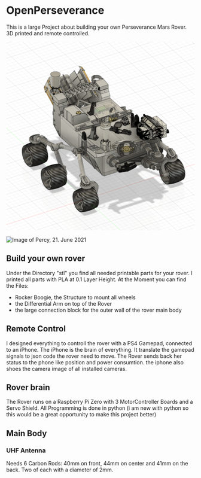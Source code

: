 # OpenPerseverance
This is a large Project about building your own Perseverance Mars Rover. 
3D printed and remote controlled. 

![CAD of Percy, 19. August 2021](https://github.com/JeanetteMueller/OpenPerseverance/blob/main/images/progress/state_2021-08-19_17.00.37.png)

![Image of Percy, 21. June 2021](https://github.com/JeanetteMueller/OpenPerseverance/blob/main/images/progress/IMG_2082.jpeg)

## Build your own rover
Under the Directory "stl" you find all needed printable parts for your rover. I printed all parts with PLA at 0.1 Layer Height. 
At the Moment you can find the Files:
* Rocker Boogie, the Structure to mount all wheels
* the Differential Arm on top of the Rover
* the large connection block for the outer wall of the rover main body

## Remote Control
I designed everything to controll the rover with a PS4 Gamepad, connected to an iPhone. The iPhone is the brain of everything. It translate the gamepad signals to json code the rover need to move. The Rover sends back her status to the phone like position and power consumtion. the iphone also shoes the camera image of all installed cameras. 

## Rover brain
The Rover runs on a Raspberry Pi Zero with 3 MotorController Boards and a Servo Shield. 
All Programming is done in python (i am new with python so this would be a great opportunity to make this project better)



## Main Body
### UHF Antenna
Needs 6 Carbon Rods: 40mm on front, 44mm on center and 41mm on the back. Two of each with a diameter of 2mm. 